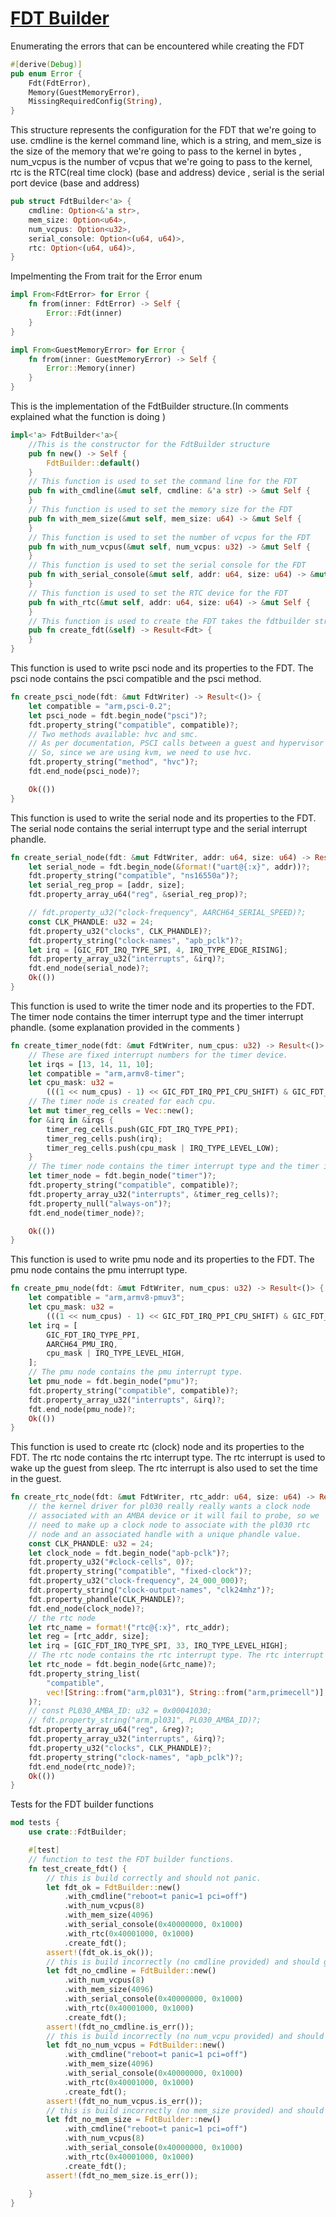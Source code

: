 # [FDT Builder](./../src/arch/src/lib.rs)


Enumerating the errors that can be encountered while creating the FDT 
```rs
#[derive(Debug)]
pub enum Error {
    Fdt(FdtError),
    Memory(GuestMemoryError),
    MissingRequiredConfig(String),
}
```

This structure represents the configuration for the FDT that we're going to use. cmdline is the kernel command line, which is a string, and mem_size is the size of the memory that we're going to pass to the kernel in bytes , num_vcpus is the number of vcpus that we're going to pass to the kernel, rtc is the RTC(real time clock) (base and address) device , serial is the serial port device (base and address) 
```rs
pub struct FdtBuilder<'a> {
    cmdline: Option<&'a str>,
    mem_size: Option<u64>,
    num_vcpus: Option<u32>,
    serial_console: Option<(u64, u64)>,
    rtc: Option<(u64, u64)>,
}
```

Impelmenting the From trait for the Error enum 
```rs
impl From<FdtError> for Error {
    fn from(inner: FdtError) -> Self {
        Error::Fdt(inner)
    }
}

impl From<GuestMemoryError> for Error {
    fn from(inner: GuestMemoryError) -> Self {
        Error::Memory(inner)
    }
}
```

This is the implementation of the FdtBuilder structure.(In comments explained what the function is doing )

```rs
impl<'a> FdtBuilder<'a>{
    //This is the constructor for the FdtBuilder structure
    pub fn new() -> Self {
        FdtBuilder::default()
    }
    // This function is used to set the command line for the FDT 
    pub fn with_cmdline(&mut self, cmdline: &'a str) -> &mut Self {
    }
    // This function is used to set the memory size for the FDT
    pub fn with_mem_size(&mut self, mem_size: u64) -> &mut Self {
    }
    // This function is used to set the number of vcpus for the FDT
    pub fn with_num_vcpus(&mut self, num_vcpus: u32) -> &mut Self {
    }
    // This function is used to set the serial console for the FDT
    pub fn with_serial_console(&mut self, addr: u64, size: u64) -> &mut Self {
    }
    // This function is used to set the RTC device for the FDT 
    pub fn with_rtc(&mut self, addr: u64, size: u64) -> &mut Self {
    }
    // This function is used to create the FDT takes the fdtbuilder structure as a parameter and returns a Result type
    pub fn create_fdt(&self) -> Result<Fdt> {
    }
}
```

This function is used to write psci node and its properties to the FDT. The psci node contains the psci compatible and the psci method.
```rs
fn create_psci_node(fdt: &mut FdtWriter) -> Result<()> {
    let compatible = "arm,psci-0.2";
    let psci_node = fdt.begin_node("psci")?;
    fdt.property_string("compatible", compatible)?;
    // Two methods available: hvc and smc.
    // As per documentation, PSCI calls between a guest and hypervisor may use the HVC conduit instead of SMC.
    // So, since we are using kvm, we need to use hvc.
    fdt.property_string("method", "hvc")?;
    fdt.end_node(psci_node)?;

    Ok(())
}
```
This function is used to write the serial node and its properties to the FDT. The serial node contains the serial interrupt type and the serial interrupt phandle.
```rs
fn create_serial_node(fdt: &mut FdtWriter, addr: u64, size: u64) -> Result<()> {
    let serial_node = fdt.begin_node(&format!("uart@{:x}", addr))?;
    fdt.property_string("compatible", "ns16550a")?;
    let serial_reg_prop = [addr, size];
    fdt.property_array_u64("reg", &serial_reg_prop)?;

    // fdt.property_u32("clock-frequency", AARCH64_SERIAL_SPEED)?;
    const CLK_PHANDLE: u32 = 24;
    fdt.property_u32("clocks", CLK_PHANDLE)?;
    fdt.property_string("clock-names", "apb_pclk")?;
    let irq = [GIC_FDT_IRQ_TYPE_SPI, 4, IRQ_TYPE_EDGE_RISING];
    fdt.property_array_u32("interrupts", &irq)?;
    fdt.end_node(serial_node)?;
    Ok(())
}
```
This function is used to write the timer node and its properties to the FDT. The timer node contains the timer interrupt type and the timer interrupt phandle. (some explanation provided in the comments )

```rs
fn create_timer_node(fdt: &mut FdtWriter, num_cpus: u32) -> Result<()> {
    // These are fixed interrupt numbers for the timer device.
    let irqs = [13, 14, 11, 10];
    let compatible = "arm,armv8-timer";
    let cpu_mask: u32 =
        (((1 << num_cpus) - 1) << GIC_FDT_IRQ_PPI_CPU_SHIFT) & GIC_FDT_IRQ_PPI_CPU_MASK;
    // The timer node is created for each cpu.
    let mut timer_reg_cells = Vec::new();
    for &irq in &irqs {
        timer_reg_cells.push(GIC_FDT_IRQ_TYPE_PPI);
        timer_reg_cells.push(irq);
        timer_reg_cells.push(cpu_mask | IRQ_TYPE_LEVEL_LOW);
    }
    // The timer node contains the timer interrupt type and the timer interrupt phandle.
    let timer_node = fdt.begin_node("timer")?;
    fdt.property_string("compatible", compatible)?;
    fdt.property_array_u32("interrupts", &timer_reg_cells)?;
    fdt.property_null("always-on")?;
    fdt.end_node(timer_node)?;

    Ok(())
}
```
This function is used to write pmu node and its properties to the FDT. The pmu node contains the pmu interrupt type.
```rs
fn create_pmu_node(fdt: &mut FdtWriter, num_cpus: u32) -> Result<()> {
    let compatible = "arm,armv8-pmuv3";
    let cpu_mask: u32 =
        (((1 << num_cpus) - 1) << GIC_FDT_IRQ_PPI_CPU_SHIFT) & GIC_FDT_IRQ_PPI_CPU_MASK;
    let irq = [
        GIC_FDT_IRQ_TYPE_PPI,
        AARCH64_PMU_IRQ,
        cpu_mask | IRQ_TYPE_LEVEL_HIGH,
    ];
    // The pmu node contains the pmu interrupt type.
    let pmu_node = fdt.begin_node("pmu")?;
    fdt.property_string("compatible", compatible)?;
    fdt.property_array_u32("interrupts", &irq)?;
    fdt.end_node(pmu_node)?;
    Ok(())
}
```
This function is used to create rtc (clock) node and its properties to the FDT. The rtc node contains the rtc interrupt type. The rtc interrupt is used to wake up the guest from sleep. The rtc interrupt is also used to set the time in the guest.
```rs
fn create_rtc_node(fdt: &mut FdtWriter, rtc_addr: u64, size: u64) -> Result<()> {
    // the kernel driver for pl030 really really wants a clock node
    // associated with an AMBA device or it will fail to probe, so we
    // need to make up a clock node to associate with the pl030 rtc
    // node and an associated handle with a unique phandle value.
    const CLK_PHANDLE: u32 = 24;
    let clock_node = fdt.begin_node("apb-pclk")?;
    fdt.property_u32("#clock-cells", 0)?;
    fdt.property_string("compatible", "fixed-clock")?;
    fdt.property_u32("clock-frequency", 24_000_000)?;
    fdt.property_string("clock-output-names", "clk24mhz")?;
    fdt.property_phandle(CLK_PHANDLE)?;
    fdt.end_node(clock_node)?;
    // the rtc node
    let rtc_name = format!("rtc@{:x}", rtc_addr);
    let reg = [rtc_addr, size];
    let irq = [GIC_FDT_IRQ_TYPE_SPI, 33, IRQ_TYPE_LEVEL_HIGH];
    // The rtc node contains the rtc interrupt type. The rtc interrupt is used to wake up the guest from sleep. The rtc interrupt is also used to set the time in the guest.
    let rtc_node = fdt.begin_node(&rtc_name)?;
    fdt.property_string_list(
        "compatible",
        vec![String::from("arm,pl031"), String::from("arm,primecell")],
    )?;
    // const PL030_AMBA_ID: u32 = 0x00041030;
    // fdt.property_string("arm,pl031", PL030_AMBA_ID)?;
    fdt.property_array_u64("reg", &reg)?;
    fdt.property_array_u32("interrupts", &irq)?;
    fdt.property_u32("clocks", CLK_PHANDLE)?;
    fdt.property_string("clock-names", "apb_pclk")?;
    fdt.end_node(rtc_node)?;
    Ok(())
}
```

Tests for the FDT builder functions

```rs
mod tests {
    use crate::FdtBuilder;

    #[test]
    // function to test the FDT builder functions.
    fn test_create_fdt() {
        // this is build correctly and should not panic.
        let fdt_ok = FdtBuilder::new()
            .with_cmdline("reboot=t panic=1 pci=off")
            .with_num_vcpus(8)
            .with_mem_size(4096)
            .with_serial_console(0x40000000, 0x1000)
            .with_rtc(0x40001000, 0x1000)
            .create_fdt();
        assert!(fdt_ok.is_ok());
        // this is build incorrectly (no cmdline provided) and should give an error and thus assert would be true.
        let fdt_no_cmdline = FdtBuilder::new()
            .with_num_vcpus(8)
            .with_mem_size(4096)
            .with_serial_console(0x40000000, 0x1000)
            .with_rtc(0x40001000, 0x1000)
            .create_fdt();
        assert!(fdt_no_cmdline.is_err());
        // this is build incorrectly (no num_vcpu provided) and should give an error and thus assert would be true.
        let fdt_no_num_vcpus = FdtBuilder::new()
            .with_cmdline("reboot=t panic=1 pci=off")
            .with_mem_size(4096)
            .with_serial_console(0x40000000, 0x1000)
            .with_rtc(0x40001000, 0x1000)
            .create_fdt();
        assert!(fdt_no_num_vcpus.is_err());
        // this is build incorrectly (no mem_size provided) and should give an error and thus assert would be true.
        let fdt_no_mem_size = FdtBuilder::new()
            .with_cmdline("reboot=t panic=1 pci=off")
            .with_num_vcpus(8)
            .with_serial_console(0x40000000, 0x1000)
            .with_rtc(0x40001000, 0x1000)
            .create_fdt();
        assert!(fdt_no_mem_size.is_err());
        
    }
}